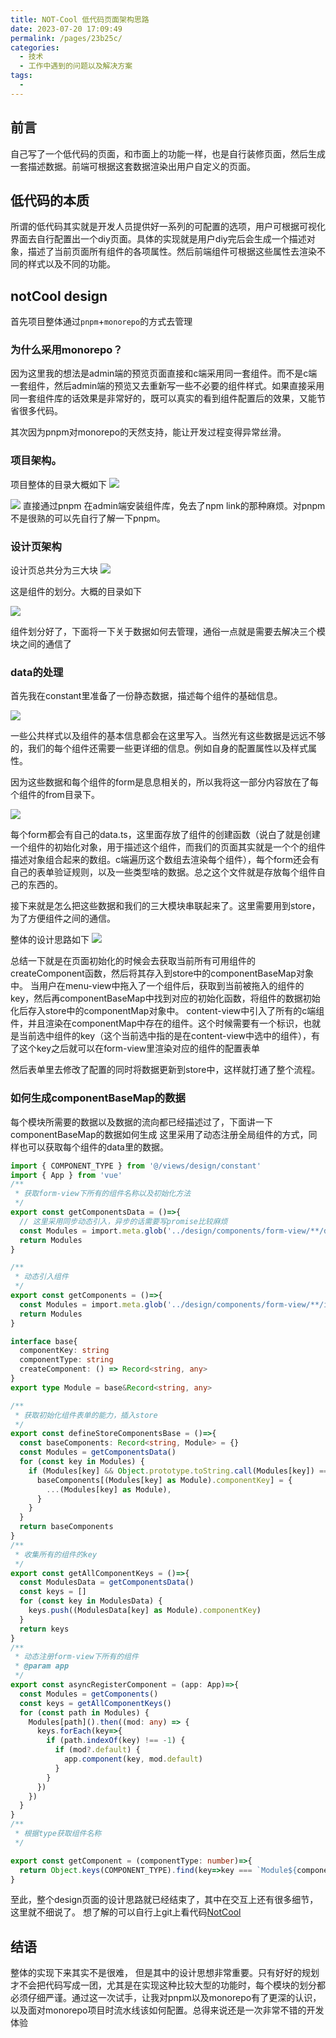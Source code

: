 ```yaml
---
title: NOT-Cool 低代码页面架构思路
date: 2023-07-20 17:09:49
permalink: /pages/23b25c/
categories:
  - 技术
  - 工作中遇到的问题以及解决方案
tags:
  - 
---
```

## 前言
自己写了一个低代码的页面，和市面上的功能一样，也是自行装修页面，然后生成一套描述数据。前端可根据这套数据渲染出用户自定义的页面。

## 低代码的本质
所谓的低代码其实就是开发人员提供好一系列的可配置的选项，用户可根据可视化界面去自行配置出一个diy页面。具体的实现就是用户diy完后会生成一个描述对象，描述了当前页面所有组件的各项属性。然后前端组件可根据这些属性去渲染不同的样式以及不同的功能。

## notCool design
首先项目整体通过```pnpm```+```monorepo```的方式去管理
### 为什么采用monorepo？
因为这里我的想法是admin端的预览页面直接和c端采用同一套组件。而不是c端一套组件，然后admin端的预览又去重新写一些不必要的组件样式。如果直接采用同一套组件库的话效果是非常好的，既可以真实的看到组件配置后的效果，又能节省很多代码。

其次因为pnpm对monorepo的天然支持，能让开发过程变得异常丝滑。
### 项目架构。
项目整体的目录大概如下
<img src="../../.vuepress/public/work_img6.png" class="img">

<img src="../../.vuepress/public/work_img7.png" class="img">
直接通过pnpm 在admin端安装组件库，免去了npm link的那种麻烦。对pnpm不是很熟的可以先自行了解一下pnpm。

### 设计页架构
设计页总共分为三大块
<img src="../../.vuepress/public/work_img8.png" class="img">

这是组件的划分。大概的目录如下

<img src="../../.vuepress/public/work_img9.png" class="img">

组件划分好了，下面将一下关于数据如何去管理，通俗一点就是需要去解决三个模块之间的通信了

### data的处理

首先我在constant里准备了一份静态数据，描述每个组件的基础信息。

<img src="../../.vuepress/public/work_img10.png" class="img">

一些公共样式以及组件的基本信息都会在这里写入。当然光有这些数据是远远不够的，我们的每个组件还需要一些更详细的信息。例如自身的配置属性以及样式属性。

因为这些数据和每个组件的form是息息相关的，所以我将这一部分内容放在了每个组件的from目录下。

<img src="../../.vuepress/public/work_img11.png" class="img">

每个form都会有自己的data.ts，这里面存放了组件的创建函数（说白了就是创建一个组件的初始化对象，用于描述这个组件，而我们的页面其实就是一个个的组件描述对象组合起来的数组。c端遍历这个数组去渲染每个组件），每个form还会有自己的表单验证规则，以及一些类型啥的数据。总之这个文件就是存放每个组件自己的东西的。

接下来就是怎么把这些数据和我们的三大模块串联起来了。这里需要用到store，为了方便组件之间的通信。

整体的设计思路如下
<img src="../../.vuepress/public/work_img12.png" class="img">

总结一下就是在页面初始化的时候会去获取当前所有可用组件的createComponent函数，然后将其存入到store中的componentBaseMap对象中。
当用户在menu-view中拖入了一个组件后，获取到当前被拖入的组件的key，然后再componentBaseMap中找到对应的初始化函数，将组件的数据初始化后存入store中的componentMap对象中。
content-view中引入了所有的c端组件，并且渲染在componentMap中存在的组件。这个时候需要有一个标识，也就是当前选中组件的key（这个当前选中指的是在content-view中选中的组件），有了这个key之后就可以在form-view里渲染对应的组件的配置表单

然后表单里去修改了配置的同时将数据更新到store中，这样就打通了整个流程。

### 如何生成componentBaseMap的数据
每个模块所需要的数据以及数据的流向都已经描述过了，下面讲一下componentBaseMap的数据如何生成
这里采用了动态注册全局组件的方式，同样也可以获取每个组件的data里的数据。
```ts
import { COMPONENT_TYPE } from '@/views/design/constant'
import { App } from 'vue'
/**
 * 获取form-view下所有的组件名称以及初始化方法
 */
export const getComponentsData = ()=>{
  // 这里采用同步动态引入，异步的话需要写promise比较麻烦
  const Modules = import.meta.glob('../design/components/form-view/**/data.(ts)', { eager: true })
  return Modules
}

/**
 * 动态引入组件
 */
export const getComponents = ()=>{
  const Modules = import.meta.glob('../design/components/form-view/**/index.vue')
  return Modules
}

interface base{
  componentKey: string
  componentType: string
  createComponent: () => Record<string, any>
}
export type Module = base&Record<string, any>

/**
 * 获取初始化组件表单的能力，插入store
 */
export const defineStoreComponentsBase = ()=>{
  const baseComponents: Record<string, Module> = {}
  const Modules = getComponentsData()
  for (const key in Modules) {
    if (Modules[key] && Object.prototype.toString.call(Modules[key]) === '[object Module]') {
      baseComponents[(Modules[key] as Module).componentKey] = {
        ...(Modules[key] as Module),
      }
    }
  }
  return baseComponents
}
/**
 * 收集所有的组件的key
 */
export const getAllComponentKeys = ()=>{
  const ModulesData = getComponentsData()
  const keys = []
  for (const key in ModulesData) {
    keys.push((ModulesData[key] as Module).componentKey)
  }
  return keys
}
/**
 * 动态注册form-view下所有的组件
 * @param app
 */
export const asyncRegisterComponent = (app: App)=>{
  const Modules = getComponents()
  const keys = getAllComponentKeys()
  for (const path in Modules) {
    Modules[path]().then((mod: any) => {
      keys.forEach(key=>{
        if (path.indexOf(key) !== -1) {
          if (mod?.default) {
            app.component(key, mod.default)
          }
        }
      })
    })
  }
}
/**
 * 根据type获取组件名称
 */

export const getComponent = (componentType: number)=>{
  return Object.keys(COMPONENT_TYPE).find(key=>key === `Module${componentType}`)
}

```

至此，整个design页面的设计思路就已经结束了，其中在交互上还有很多细节，这里就不细说了。
想了解的可以自行上git上看代码[NotCool](https://gitee.com/wangyuhan123/notcool-admin-template)

## 结语
整体的实现下来其实不是很难， 但是其中的设计思想非常重要。只有好好的规划才不会把代码写成一团，尤其是在实现这种比较大型的功能时，每个模块的划分都必须仔细严谨。通过这一次试手，让我对pnpm以及monorepo有了更深的认识，以及面对monorepo项目时流水线该如何配置。总得来说还是一次非常不错的开发体验
